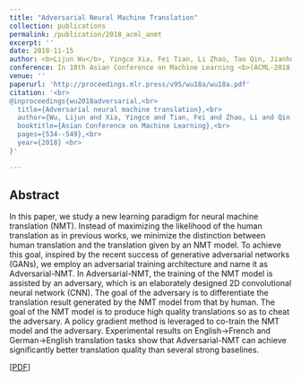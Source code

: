 ```yaml
---
title: "Adversarial Neural Machine Translation"
collection: publications
permalink: /publication/2018_acml_anmt
excerpt: ''
date: 2018-11-15
author: <b>Lijun Wu</b>, Yingce Xia, Fei Tian, Li Zhao, Tao Qin, Jianhuang Lai and Tie-Yan Liu
conference: In 10th Asian Conference on Machine Learning <b>(ACML-2018) </b>
venue: ''
paperurl: 'http://proceedings.mlr.press/v95/wu18a/wu18a.pdf'
citation: '<br>
@inproceedings{wu2018adversarial,<br>
  title={Adversarial neural machine translation},<br>
  author={Wu, Lijun and Xia, Yingce and Tian, Fei and Zhao, Li and Qin, Tao and Lai, Jianhuang and Liu, Tie-Yan},<br>
  booktitle={Asian Conference on Machine Learning},<br>
  pages={534--549},<br>
  year={2018} <br>
}'

---
```

<h2><strong>Abstract</strong></h2>
In this paper, we study a new learning paradigm for neural machine translation (NMT). Instead of maximizing the likelihood of the human translation as in previous works, we minimize the distinction between human translation and the translation given by an NMT model. To achieve this goal, inspired by the recent success of generative adversarial networks (GANs), we employ an adversarial training architecture and name it as Adversarial-NMT. In Adversarial-NMT, the training of the NMT model is assisted by an adversary, which is an elaborately designed 2D convolutional neural network (CNN). The goal of the adversary is to differentiate the translation result generated by the NMT model from that by human. The goal of the NMT model is to produce high quality translations so as to cheat the adversary. A policy gradient method is leveraged to co-train the NMT model and the adversary. Experimental results on English→French and German→English translation tasks show that Adversarial-NMT can achieve significantly better translation quality than several strong baselines.

\[[PDF](http://proceedings.mlr.press/v95/wu18a/wu18a.pdf)\]  